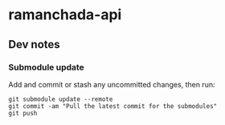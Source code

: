 # ramanchada-api

## Dev notes

### Submodule update

Add and commit or stash any uncommitted changes, then run:
```
git submodule update --remote
git commit -am "Pull the latest commit for the submodules"
git push
```
